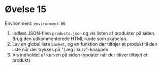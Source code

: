 # Øvelse 15

Environment: `environment-06`

1. Indlæs JSON-filen `products.json` og vis listen af produkter på siden. Brug den udkommenterede HTML-kode som skabelon.
2. Lav en global liste `basket`, og en funktion der tilføjer et produkt til den liste når der trykkes på "Læg i kurv"-knappen
3. Vis indholdet af kurven på siden (opdatér når der bliver tilføjet et produkt)